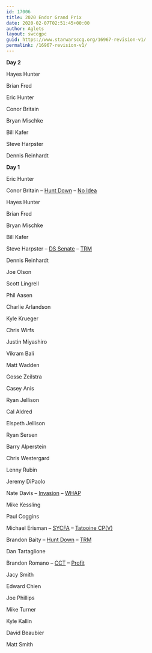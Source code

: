 ```yaml
---
id: 17006
title: 2020 Endor Grand Prix
date: 2020-02-07T02:51:45+00:00
author: Aglets
layout: swccgpc
guid: https://www.starwarsccg.org/16967-revision-v1/
permalink: /16967-revision-v1/
---
```

**Day 2**

Hayes Hunter

Brian Fred

Eric Hunter

Conor Britain

Bryan Mischke

Bill Kafer

Steve Harpster

Dennis Reinhardt

**Day 1**

Eric Hunter

Conor Britain &#8211; <a href="https://www.starwarsccg.org/2020-egp-day-1-conor-britain-ds-hunt-down/" target="_blank" rel="noreferrer noopener" aria-label="Hunt Down (opens in a new tab)">Hunt Down</a> &#8211; <a href="https://www.starwarsccg.org/2020-egp-day-1-conor-britain-ls-no-idea/" target="_blank" rel="noreferrer noopener" aria-label="No Idea (opens in a new tab)">No Idea</a>

Hayes Hunter

Brian Fred

Bryan Mischke

Bill Kafer

Steve Harpster &#8211; <a href="https://www.starwarsccg.org/2020-egp-steve-harpster-day-1-ds-senate/" target="_blank" rel="noreferrer noopener" aria-label="DS Senate (opens in a new tab)">DS Senate</a> &#8211; <a href="https://www.starwarsccg.org/2020-egp-day-1-steve-harpster-ls-trm/" target="_blank" rel="noreferrer noopener" aria-label="TRM (opens in a new tab)">TRM</a>

Dennis Reinhardt

Joe Olson

Scott Lingrell

Phil Aasen

Charlie Arlandson

Kyle Krueger

Chris Wirfs

Justin Miyashiro

Vikram Bali

Matt Wadden

Gosse Zeilstra

Casey Anis

Ryan Jellison

Cal Aldred

Elspeth Jellison

Ryan Sersen

Barry Alperstein

Chris Westergard

Lenny Rubin

Jeremy DiPaolo

Nate Davis &#8211; <a href="https://www.starwarsccg.org/2020-egp-day-1-nate-davis-invasion/" target="_blank" rel="noreferrer noopener" aria-label="Invasion (opens in a new tab)">Invasion</a> &#8211; <a href="https://www.starwarsccg.org/2020-egp-day-1-nate-davis-ls-whap/" target="_blank" rel="noreferrer noopener" aria-label="WHAP (opens in a new tab)">WHAP</a>

Mike Kessling

Paul Coggins

Michael Erisman &#8211; <a href="https://www.starwarsccg.org/2020-egp-day-1-michael-erisman-ds-sycfa/" target="_blank" rel="noreferrer noopener" aria-label="SYCFA (opens in a new tab)">SYCFA</a> &#8211; <a href="https://www.starwarsccg.org/2020-egp-day-1-michael-erisman-ls-tatooine-cpv/" target="_blank" rel="noreferrer noopener" aria-label="Tatooine CP(V) (opens in a new tab)">Tatooine CP(V)</a>

Brandon Baity &#8211; <a href="https://www.starwarsccg.org/2020-egp-day-1-brandon-baity-ds-hunt-down/" target="_blank" rel="noreferrer noopener" aria-label="Hunt Down (opens in a new tab)">Hunt Down</a> &#8211; <a href="https://www.starwarsccg.org/2020-egp-day-1-brandon-baity-ls-trm/" target="_blank" rel="noreferrer noopener" aria-label="TRM (opens in a new tab)">TRM</a>

Dan Tartaglione

Brandon Romano &#8211; <a href="https://www.starwarsccg.org/2020-egp-brandon-romano-ds-cct/" target="_blank" rel="noreferrer noopener" aria-label="CCT (opens in a new tab)">CCT</a> &#8211; <a href="https://www.starwarsccg.org/2020-egp-day-1-brandon-romano-ls-profit/" target="_blank" rel="noreferrer noopener" aria-label="Profit (opens in a new tab)">Profit</a>

Jacy Smith

Edward Chien

Joe Phillips

Mike Turner

Kyle Kallin

David Beaubier

Matt Smith